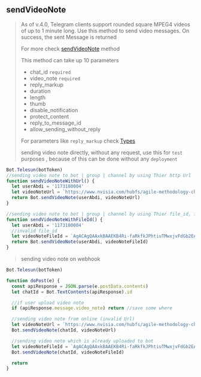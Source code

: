 ## sendVideoNote

> As of v.4.0, Telegram clients support rounded square MPEG4 videos of up to 1 minute long. Use this method to send video messages. On success, the sent Message is returned
>
> For more check [sendVideoNote](https://core.telegram.org/bots/api#sendvideonote) method
>
> This method can take up 10 parameters
>
> - chat_id `required`
> - video_note `required`
> - reply_markup
> - duration
> - length
> - thumb
> - disable_notification
> - protect_content
> - reply_to_message_id
> - allow_sending_without_reply
>
> For parameters like `reply_markup` check [Types](https://github.com/abdiu34567/telesn.js/tree/main/Docs/Types)
>
> sending video note directly, without any request, use this for `test` purposes , because of this can be done without any `deployment`

```js
Bot.Telesun(botToken)
//sending video note to bot | group | channel by using Thier http Url
function sendVideoNoteWithUrl() {
  let userAbdi = '1173180004'
  let videoNoteUrl = `https://www.nvisia.com/hubfs/agile-methodology-chicago.mp4`
  return Bot.sendVideoNote(userAbdi, videoNoteUrl)
}

//sending video note to bot | group | channel by using Thier file_id, file id can be found only if you upload file on Bot | group | channel
function sendVideoNoteWithFileId() {
  let userAbdi = '1173180004'
  //invalid file_id
  let videoNoteFileId = `AgACAgQAAxkBAAEKB4Ri-faRkfkJPhtiuTMwxjvFdGb2EAACf7gxG5ZTyVNio98lZ7PwIgEAAwIAA3MAAykE`
  return Bot.sendVideoNote(userAbdi, videoNoteFileId)
}
```

> sending video note on webhook

```js
Bot.Telesun(botToken)

function doPost(e) {
  const apiResponse = JSON.parse(e.postData.contents)
  let chatId = Bot.TextContents(apiResponse).id

  //if user upload video note
  if (apiResponse.message.video_note) return //save some where

  //sending video note from online (invalid Url)
  let videoNoteUrl = `https://www.nvisia.com/hubfs/agile-methodology-chicago.mp4`
  Bot.sendVideoNote(chatId, videoNoteUrl)

  //sending video note which is already uploaded to bot
  let videoNoteFileId = `AgACAgQAAxkBAAEKB4Ri-faRkfkJPhtiuTMwxjvFdGb2EAACf7gxG5ZTyVNio98lZ7PwIgEAAwIAA3MAAykE`
  Bot.sendVideoNote(chatId, videoNoteFileId)

  return
}
```
